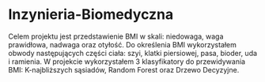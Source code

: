 # Inzynieria-Biomedyczna
Celem projektu jest przedstawienie BMI w skali: niedowaga, waga prawidłowa, nadwaga oraz otyłość. Do określenia BMI wykorzystałem obwody następujących części ciała: szyi, klatki piersiowej, pasa, bioder, uda i ramienia. W projekcie wykorzystałem 3 klasyfikatory do przewidywania BMI: K-najbliższych sąsiadów, Random Forest oraz Drzewo Decyzyjne.

